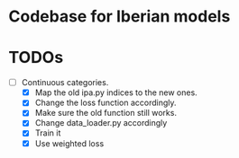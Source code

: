 # Codebase for Iberian models

# TODOs
- [ ] Continuous categories.
    - [x] Map the old ipa.py indices to the new ones.
    - [x] Change the loss function accordingly.
    - [x] Make sure the old function still works.
    - [x] Change data_loader.py accordingly
    - [x] Train it
    - [x] Use weighted loss
